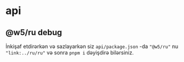 # api

## @w5/ru debug

İnkişaf etdirərkən və sazlayarkən siz `api/package.json` -da `"@w5/ru"` nu `"link:../ru/ru"` və sonra `pnpm i` dəyişdirə bilərsiniz.
